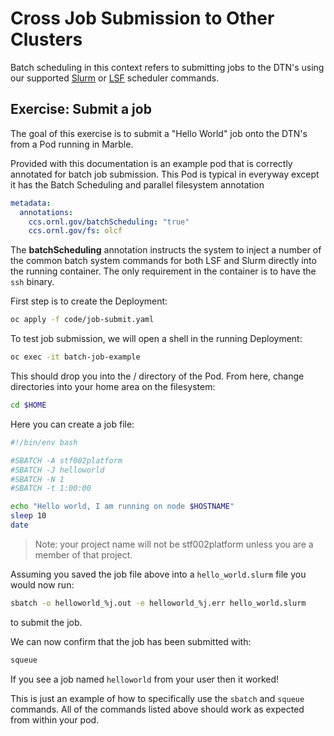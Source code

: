# Cross Job Submission to Other Clusters

Batch scheduling in this context refers to submitting jobs to the DTN's using our supported
[Slurm](https://slurm.schedmd.com/documentation.html) or [LSF](https://www.ibm.com/docs/en/spectrum-lsf/10.1.0?topic=lsf-session-scheduler)
scheduler commands.

## Exercise: Submit a job

The goal of this exercise is to submit a "Hello World" job onto the DTN's from a Pod
running in Marble.

Provided with this documentation is an example pod that is correctly annotated for
batch job submission. This Pod is typical in everyway except it has the Batch Scheduling
and parallel filesystem annotation

```yaml
metadata:
  annotations:
    ccs.ornl.gov/batchScheduling: "true"
    ccs.ornl.gov/fs: olcf
```

The **batchScheduling** annotation instructs the system to inject a number of the common batch
system commands for both LSF and Slurm directly into the running container. The only requirement
in the container is to have the `ssh` binary.

First step is to create the Deployment:

```bash
oc apply -f code/job-submit.yaml
```

To test job submission, we will open a shell in the running Deployment:

```bash
oc exec -it batch-job-example
```

This should drop you into the / directory of the Pod. From here, change directories into your home area on the filesystem:

```bash
cd $HOME
```

Here you can create a job file:

```bash
#!/bin/env bash

#SBATCH -A stf002platform
#SBATCH -J helloworld
#SBATCH -N 1
#SBATCH -t 1:00:00

echo "Hello world, I am running on node $HOSTNAME"
sleep 10
date
```

> Note: your project name will not be stf002platform unless you are a member of that project.
  
Assuming you saved the job file above into a `hello_world.slurm` file you would now run:

```bash
sbatch -o helloworld_%j.out -e helloworld_%j.err hello_world.slurm
```

to submit the job.

We can now confirm that the job has been submitted with:

```bash
squeue
```

If you see a job named `helloworld` from your user then it worked!

This is just an example of how to specifically use the `sbatch` and `squeue` commands. All of the commands listed above should work as expected from within your pod.
